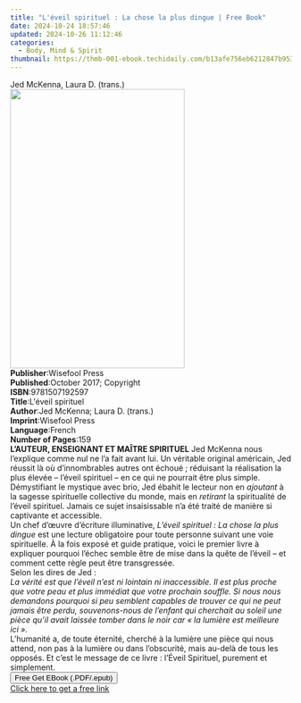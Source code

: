 ```yaml
---
title: "L'éveil spirituel : La chose la plus dingue | Free Book"
date: 2024-10-24 18:57:46
updated: 2024-10-26 11:12:46
categories:
  - Body, Mind & Spirit
thumbnail: https://thmb-001-ebook.techidaily.com/b13afe756eb6212847b953f1c19ac1caf324aa365135b736d5424e667863e492.jpg
---
```

<main id="book-container">
  <div class="flex flex-col">
    <div class="book-brief flex-1 py-6 px-4 sm:p-6 md:py-10 md:px-8">
      <!-- brief-->
      <div class="book-brief-main">Jed McKenna, Laura D. (trans.)</div>
    </div>
    <div
      class="book-meta-info flex-1 grid gap-4 col-start-1 col-end-3 row-start-1 sm:mb-6 sm:grid-cols-4 lg:gap-6 lg:col-start-2 lg:row-end-6 lg:row-span-6 lg:mb-0"
    >
      <div
        class="book-meta-info-left place-content-center mt-4 p-4 text-sm leading-6 col-start-2 col-span-2 dark:text-slate-400"
      >
        <img
          class="w-full h-500 object-cover rounded-lg sm:h-255 sm:col-span-2 lg:col-span-full"
          src="https://img-001-ebook.techidaily.com/7b86be99e1219be5439f42c1ec3e8b77483e30430cc1974578562985ffa9a2fa.jpg"
          alt=""
          width="312"
          height="500"
        />
      </div>
      <div
        class="book-meta-info-right mt-2 col-start-1 row-start-2 col-span-3 self-center"
      >
        <!-- meta data  -->
        <div class="flex flex-col px-4 md:px-8">
          <div class="flex-1">
            <strong>Publisher</strong>:<span class="px-2">Wisefool Press</span>
          </div>
          <div class="flex-1">
            <strong>Published</strong>:<span class="px-2"
              >October 2017; Copyright</span
            >
          </div>
          <div class="flex-1">
            <strong>ISBN</strong>:<span class="px-2">9781507192597</span>
          </div>
          <div class="flex-1">
            <strong>Title</strong>:<span class="px-2"
              >L&#39;éveil spirituel</span
            >
          </div>
          <div class="flex-1">
            <strong>Author</strong>:<span class="px-2"
              >Jed McKenna; Laura D. (trans.)</span
            >
          </div>
          <div class="flex-1">
            <strong>Imprint</strong>:<span class="px-2">Wisefool Press</span>
          </div>
          <div class="flex-1">
            <strong>Language</strong>:<span class="px-2">French</span>
          </div>
          <div class="flex-1">
            <strong>Number of Pages</strong>:<span class="px-2">159</span>
          </div>
        </div>
      </div>
    </div>
    <div class="book-description flex-1 py-6 px-4 sm:p-6 md:py-10 md:px-8">
      <div class="book-description-main">
        <div accordion-content="" id="description">
          <b>L’AUTEUR, ENSEIGNANT ET MAÎTRE SPIRITUEL</b> Jed McKenna nous
          l’explique comme nul ne l’a fait avant lui. Un véritable original
          américain, Jed réussit là où d’innombrables autres ont échoué&nbsp;;
          réduisant la réalisation la plus élevée – l’éveil spirituel – en ce
          qui ne pourrait être plus simple.<br />Démystifiant le mystique avec
          brio, Jed ébahit le lecteur non en <i>ajoutant </i>à la sagesse
          spirituelle collective du monde, mais en <i>retirant </i>la
          spiritualité de l’éveil spirituel. Jamais ce sujet insaisissable n’a
          été traité de manière si captivante et accessible.<br />Un chef
          d’œuvre d’écriture illuminative,
          <i>L’éveil spirituel&nbsp;: La chose la plus dingue</i> est une
          lecture obligatoire pour toute personne suivant une voie spirituelle.
          À la fois exposé et guide pratique, voici le premier livre à expliquer
          pourquoi l’échec semble être de mise dans la quête de l’éveil – et
          comment cette règle peut être transgressée.<br />Selon les dires de
          Jed :<br /><i
            >La vérité est que l’éveil n’est ni lointain ni inaccessible. Il est
            plus proche que votre peau et plus immédiat que votre prochain
            souffle. Si nous nous demandons pourquoi si peu semblent capables de
            trouver ce qui ne peut jamais être perdu, souvenons-nous de l’enfant
            qui cherchait au soleil une pièce qu’il avait laissée tomber dans le
            noir car «&nbsp;la lumière est meilleure ici&nbsp;».&nbsp;</i
          ><br />L’humanité a, de toute éternité, cherché à la lumière une pièce
          qui nous attend, non pas à la lumière ou dans l’obscurité, mais
          au-delà de tous les opposés. Et c’est le message de ce livre&nbsp;:
          l’Éveil Spirituel, purement et simplement.<br />
        </div>
        <div class="accordion-fader"></div>
      </div>
    </div>
    <div class="book-excerpts flex-1 py-6 px-4 sm:p-6 md:py-10 md:px-8"></div>
    <div
      class="book-about-author flex-1 py-6 px-4 sm:p-6 md:py-10 md:px-8"
    ></div>
    <div class="book-free-get flex-1 py-6 px-4 sm:p-6 md:py-10 md:px-8">
      <button
        id="btn-free-get"
        class="bg-blue-500 hover:bg-blue-700 text-white font-bold py-2 px-4 rounded"
      >
        Free Get EBook (.PDF/.epub)
      </button>
      <div id="countdown-display" class="px-2 text-lg mt-2"></div>
      <a
        id="free-link"
        class="hidden bg-blue-500 hover:bg-blue-700 text-white font-bold py-2 px-4 rounded"
        href="https://www.ebooks.com/en-us/book/95876019/l-veil-spirituel-la-chose-la-plus-dingue/jed-mckenna/"
        target="_blank"
        >Click here to get a free link</a
      >
    </div>
    <script>
      let countdownTime = 0;
      let countdownInterval = null;
      document
        .getElementById('btn-free-get')
        .addEventListener('click', startCountdown);
      function startCountdown() {
        countdownTime = new Date().getTime() + 60000 * 3;
        countdownInterval = setInterval(updateCountdown, 1000);
        document.getElementById('btn-free-get').disabled = true;
        document
          .getElementById('btn-free-get')
          .classList.add('bg-gray-500', 'cursor-not-allowed');
      }
      function updateCountdown() {
        let currentTime = new Date().getTime();
        let timeLeft = countdownTime - currentTime;
        let secondsLeft = Math.floor(timeLeft / 1000);
        document.getElementById('countdown-display').innerHTML =
          `Remaining time: ${secondsLeft} seconds.`;
        if (secondsLeft <= 0) {
          clearInterval(countdownInterval);
          document.getElementById('btn-free-get').classList.add('hidden');
          document.getElementById('free-link').classList.remove('hidden');
          document.getElementById('countdown-display').innerHTML = '';
        }
      }
    </script>
  </div>
</main>
